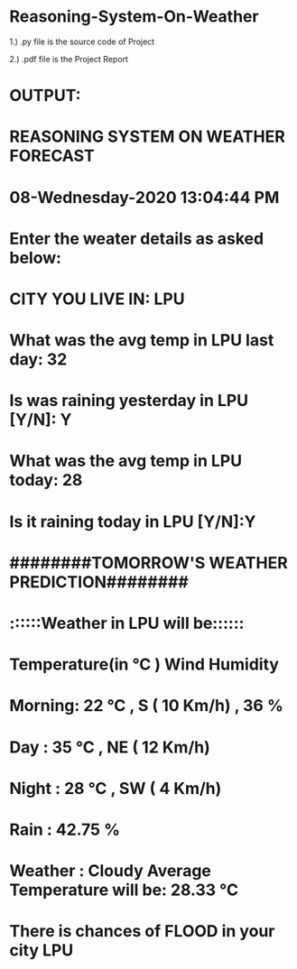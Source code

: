# Reasoning-System-On-Weather

1.) .py file is the source code of Project

2.) .pdf file is the Project Report

# OUTPUT:
 
# 					REASONING SYSTEM ON WEATHER FORECAST

# 			08-Wednesday-2020                               13:04:44 PM

# Enter the weater details as asked below:

# CITY YOU LIVE IN: LPU
# What was the avg temp in LPU last day: 32
# Is was raining yesterday in LPU [Y/N]: Y
# What was the avg temp in LPU today: 28
# Is it raining today in LPU [Y/N]:Y

# ########______________TOMORROW'S WEATHER PREDICTION______________########


# 				 ::::::Weather in LPU will be::::::

# 			Temperature(in °C )	  		Wind	           			    Humidity

# Morning:		 22 °C 				,      S  ( 10 Km/h) 			,      36 %
# Day    :		 35 °C 				,      NE  ( 12 Km/h)
# Night  :		 28 °C 				,      SW  ( 4 Km/h)

# Rain  : 42.75 %

# Weather : Cloudy			Average Temperature will be: 28.33 °C

# There is chances of FLOOD in your city LPU
